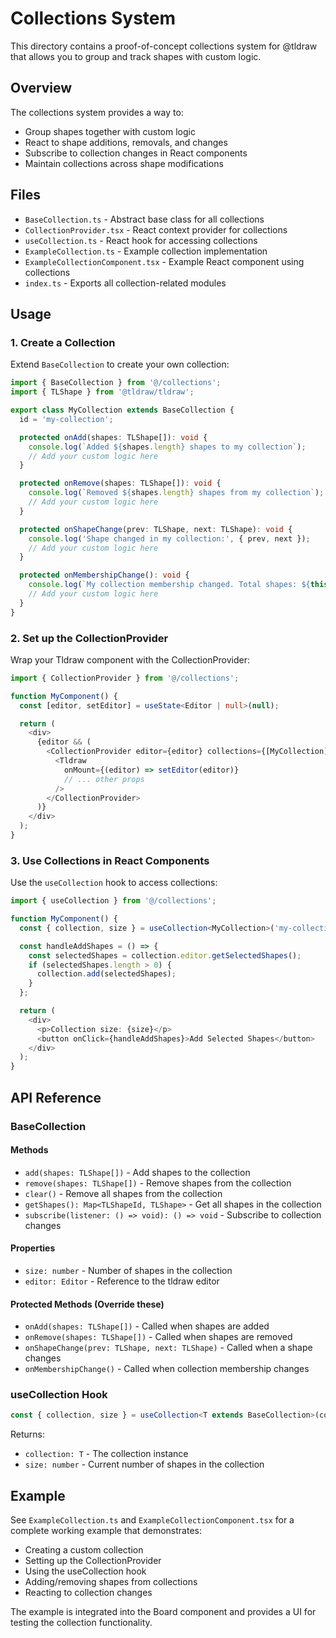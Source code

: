 # Collections System

This directory contains a proof-of-concept collections system for @tldraw that allows you to group and track shapes with custom logic.

## Overview

The collections system provides a way to:
- Group shapes together with custom logic
- React to shape additions, removals, and changes
- Subscribe to collection changes in React components
- Maintain collections across shape modifications

## Files

- `BaseCollection.ts` - Abstract base class for all collections
- `CollectionProvider.tsx` - React context provider for collections
- `useCollection.ts` - React hook for accessing collections
- `ExampleCollection.ts` - Example collection implementation
- `ExampleCollectionComponent.tsx` - Example React component using collections
- `index.ts` - Exports all collection-related modules

## Usage

### 1. Create a Collection

Extend `BaseCollection` to create your own collection:

```typescript
import { BaseCollection } from '@/collections';
import { TLShape } from '@tldraw/tldraw';

export class MyCollection extends BaseCollection {
  id = 'my-collection';

  protected onAdd(shapes: TLShape[]): void {
    console.log(`Added ${shapes.length} shapes to my collection`);
    // Add your custom logic here
  }

  protected onRemove(shapes: TLShape[]): void {
    console.log(`Removed ${shapes.length} shapes from my collection`);
    // Add your custom logic here
  }

  protected onShapeChange(prev: TLShape, next: TLShape): void {
    console.log('Shape changed in my collection:', { prev, next });
    // Add your custom logic here
  }

  protected onMembershipChange(): void {
    console.log(`My collection membership changed. Total shapes: ${this.size}`);
    // Add your custom logic here
  }
}
```

### 2. Set up the CollectionProvider

Wrap your Tldraw component with the CollectionProvider:

```typescript
import { CollectionProvider } from '@/collections';

function MyComponent() {
  const [editor, setEditor] = useState<Editor | null>(null);

  return (
    <div>
      {editor && (
        <CollectionProvider editor={editor} collections={[MyCollection]}>
          <Tldraw
            onMount={(editor) => setEditor(editor)}
            // ... other props
          />
        </CollectionProvider>
      )}
    </div>
  );
}
```

### 3. Use Collections in React Components

Use the `useCollection` hook to access collections:

```typescript
import { useCollection } from '@/collections';

function MyComponent() {
  const { collection, size } = useCollection<MyCollection>('my-collection');

  const handleAddShapes = () => {
    const selectedShapes = collection.editor.getSelectedShapes();
    if (selectedShapes.length > 0) {
      collection.add(selectedShapes);
    }
  };

  return (
    <div>
      <p>Collection size: {size}</p>
      <button onClick={handleAddShapes}>Add Selected Shapes</button>
    </div>
  );
}
```

## API Reference

### BaseCollection

#### Methods

- `add(shapes: TLShape[])` - Add shapes to the collection
- `remove(shapes: TLShape[])` - Remove shapes from the collection
- `clear()` - Remove all shapes from the collection
- `getShapes(): Map<TLShapeId, TLShape>` - Get all shapes in the collection
- `subscribe(listener: () => void): () => void` - Subscribe to collection changes

#### Properties

- `size: number` - Number of shapes in the collection
- `editor: Editor` - Reference to the tldraw editor

#### Protected Methods (Override these)

- `onAdd(shapes: TLShape[])` - Called when shapes are added
- `onRemove(shapes: TLShape[])` - Called when shapes are removed
- `onShapeChange(prev: TLShape, next: TLShape)` - Called when a shape changes
- `onMembershipChange()` - Called when collection membership changes

### useCollection Hook

```typescript
const { collection, size } = useCollection<T extends BaseCollection>(collectionId: string)
```

Returns:
- `collection: T` - The collection instance
- `size: number` - Current number of shapes in the collection

## Example

See `ExampleCollection.ts` and `ExampleCollectionComponent.tsx` for a complete working example that demonstrates:

- Creating a custom collection
- Setting up the CollectionProvider
- Using the useCollection hook
- Adding/removing shapes from collections
- Reacting to collection changes

The example is integrated into the Board component and provides a UI for testing the collection functionality.